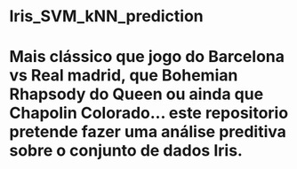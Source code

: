 # Iris_SVM_kNN_prediction
<h1>Mais clássico que jogo do Barcelona vs Real madrid, que Bohemian Rhapsody do Queen ou ainda que Chapolin Colorado... este repositorio pretende fazer uma análise preditiva sobre o conjunto de dados Iris.</h1>
